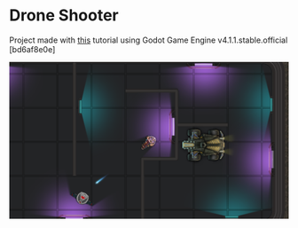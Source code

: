 # Drone Shooter

Project made with [this](https://www.youtube.com/watch?v=nAh_Kx5Zh5Q&ab_channel=ClearCode) tutorial using Godot Game Engine v4.1.1.stable.official [bd6af8e0e]

![](screenshot.png)
